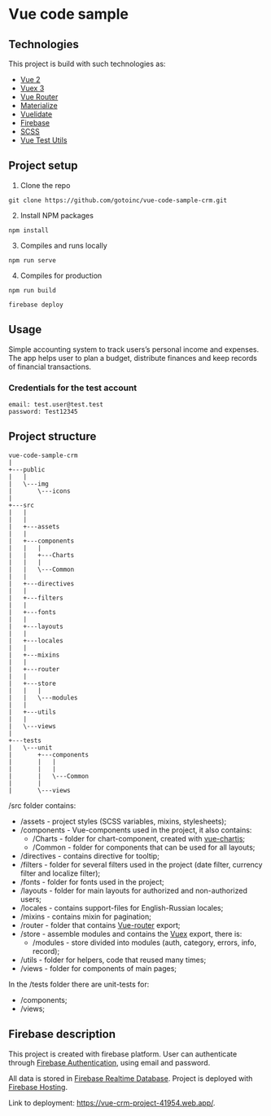 # Vue code sample

## Technologies
This project is build with such technologies as:
* [Vue 2](https://vuejs.org/)
* [Vuex 3](https://vuex.vuejs.org/)
* [Vue Router](https://router.vuejs.org/)
* [Materialize](https://materializecss.com/)
* [Vuelidate](https://vuelidate.js.org/)
* [Firebase](https://firebase.google.com/)
* [SCSS](https://sass-lang.com/)
* [Vue Test Utils](https://vue-test-utils.vuejs.org/)
## Project setup
1. Clone the repo
```
git clone https://github.com/gotoinc/vue-code-sample-crm.git
```
2. Install NPM packages
```
npm install
```
3. Compiles and runs locally

```
npm run serve
```
4. Compiles for production
 ```
npm run build

firebase deploy
```

## Usage
Simple accounting system to track users’s personal income and expenses. 
The app helps user to plan a budget, distribute finances and keep records of financial transactions.
### Credentials for the test account
```
email: test.user@test.test
password: Test12345
```
## Project structure



```
vue-code-sample-crm
|            
+---public
|   |   
|   \---img
|       \---icons
|             
+---src
|   | 
|   |   
|   +---assets
|   |       
|   +---components
|   |   |   
|   |   +---Charts   
|   |   |       
|   |   \---Common       
|   |           
|   +---directives
|   |       
|   +---filters
|   |       
|   +---fonts
|   |       
|   +---layouts
|   |       
|   +---locales
|   |       
|   +---mixins
|   |       
|   +---router
|   |       
|   +---store
|   |   |   
|   |   \---modules
|   |           
|   +---utils
|   |       
|   \---views
|           
+---tests
|   \---unit
|       +---components
|       |   | 
|       |   |   
|       |   \---Common
|       |           
|       \---views
```
/src folder contains:
* /assets - project styles (SCSS variables, mixins, stylesheets);
* /components - Vue-components used in the project, it also contains:
  * /Charts - folder for chart-component, created with [vue-chartjs](https://vue-chartjs.org/);
  * /Common - folder for components that can be used for all layouts;
* /directives - contains directive for tooltip;
* /filters - folder for several filters used in the project (date filter, currency filter and localize filter);
* /fonts - folder for fonts used in the project;
* /layouts - folder for main layouts for authorized and non-authorized users;
* /locales - contains support-files for English-Russian locales;
* /mixins - contains mixin for pagination;
* /router - folder that contains [Vue-router](https://router.vuejs.org/) export;
* /store - assemble modules and contains the [Vuex](https://vuex.vuejs.org/) export, there is:
  * /modules - store divided into modules (auth, category, errors, info, record);
* /utils - folder for helpers, code that reused many times;
* /views - folder for components of main pages;

In the /tests folder there are unit-tests for:
* /components;
* /views;

## Firebase description

This project is created with firebase platform.
User can authenticate through [Firebase Authentication](https://firebase.google.com/docs/auth), using email and password.

All data is stored in [Firebase Realtime Database](https://firebase.google.com/docs/database).
Project is deployed with [Firebase Hosting](https://firebase.google.com/docs/hosting).

Link to deployment: https://vue-crm-project-41954.web.app/.






